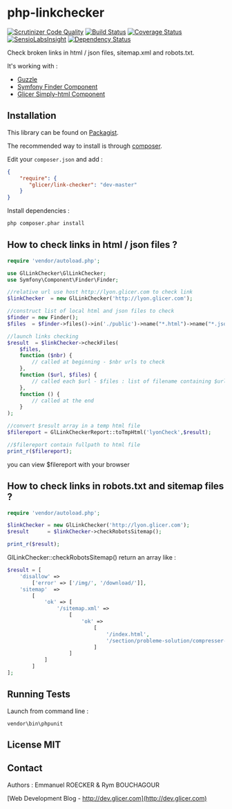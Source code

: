 # php-linkchecker 

[![Scrutinizer Code Quality](https://scrutinizer-ci.com/g/emmanuelroecker/php-linkchecker/badges/quality-score.png?b=master)](https://scrutinizer-ci.com/g/emmanuelroecker/php-linkchecker/?branch=master)
[![Build Status](https://travis-ci.org/emmanuelroecker/php-linkchecker.svg?branch=master)](https://travis-ci.org/emmanuelroecker/php-linkchecker)
[![Coverage Status](https://coveralls.io/repos/github/emmanuelroecker/php-linkchecker/badge.svg?branch=master)](https://coveralls.io/github/emmanuelroecker/php-linkchecker?branch=master)
[![SensioLabsInsight](https://insight.sensiolabs.com/projects/4f63b147-1922-4527-9d0d-e369397a1c13/mini.png)](https://insight.sensiolabs.com/projects/4f63b147-1922-4527-9d0d-e369397a1c13)
[![Dependency Status](https://www.versioneye.com/user/projects/57b447a53a9e2200484cee59/badge.svg?style=flat-square)](https://www.versioneye.com/user/projects/57b447a53a9e2200484cee59)

Check broken links in html / json files, sitemap.xml and robots.txt.

It's working with :

*   [Guzzle](http://docs.guzzlephp.org)
*   [Symfony Finder Component](http://symfony.com/doc/2.3/components/finder.html)
*   [Glicer Simply-html Component](https://github.com/emmanuelroecker/php-simply-html)

## Installation

This library can be found on [Packagist](https://packagist.org/packages/glicer/link-checker).

The recommended way to install is through [composer](http://getcomposer.org).

Edit your `composer.json` and add :

```json
{
    "require": {
       "glicer/link-checker": "dev-master"
    }
}
```

Install dependencies :

```bash
php composer.phar install
```

## How to check links in html / json files ?

```php
require 'vendor/autoload.php';

use GlLinkChecker\GlLinkChecker;
use Symfony\Component\Finder\Finder;

//relative url use host http://lyon.glicer.com to check link
$linkChecker  = new GlLinkChecker('http://lyon.glicer.com');

//construct list of local html and json files to check
$finder = new Finder();
$files  = $finder->files()->in('./public')->name("*.html")->name("*.json");

//launch links checking
$result  = $linkChecker->checkFiles(
    $files,
    function ($nbr) {
        // called at beginning - $nbr urls to check
    },
    function ($url, $files) {
        // called each $url - $files : list of filename containing $url link
    },
    function () {
        // called at the end
    }
);

//convert $result array in a temp html file
$filereport = GlLinkCheckerReport::toTmpHtml('lyonCheck',$result);

//$filereport contain fullpath to html file
print_r($filereport);
```

you can view $filereport with your browser

## How to check links in robots.txt and sitemap files ?

```php
require 'vendor/autoload.php';

$linkChecker = new GlLinkChecker('http://lyon.glicer.com');
$result      = $linkChecker->checkRobotsSitemap();

print_r($result);
```

GlLinkChecker::checkRobotsSitemap() return an array like :

```php
$result = [
    'disallow' =>
        ['error' => ['/img/', '/download/']],
    'sitemap'  =>
        [
            'ok' => [
                '/sitemap.xml' =>
                    [
                        'ok' =>
                            [
                                '/index.html',
                                '/section/probleme-solution/compresser-css-html-js.html'
                            ]
                    ]
            ]
        ]
];
```

## Running Tests

Launch from command line :

```console
vendor\bin\phpunit
```

## License MIT

## Contact

Authors : Emmanuel ROECKER & Rym BOUCHAGOUR

[Web Development Blog - http://dev.glicer.com](http://dev.glicer.com)